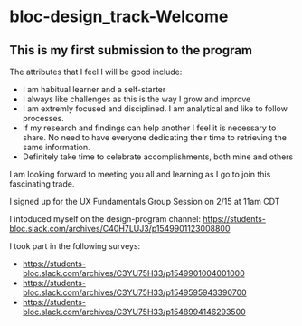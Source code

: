 # bloc-design_track-Welcome
## This is my first submission to the program

The attributes that I feel I will be good include:
* I am habitual learner and a self-starter
* I always like challenges as this is the way I grow and improve
* I am extremly focused and disciplined.  I am analytical and like to follow processes.
* If my research and findings can help another I feel it is necessary to share.  No need to have everyone dedicating their time to retrieving the same information.
* Definitely take time to celebrate accomplishments, both mine and others

I am looking forward to meeting you all and learning as I go to join this fascinating trade.

I signed up for the UX Fundamentals Group Session on 2/15 at 11am CDT

I intoduced myself on the design-program channel: https://students-bloc.slack.com/archives/C40H7LUJ3/p1549901123008800

I took part in the following surveys:
* https://students-bloc.slack.com/archives/C3YU75H33/p1549901004001000
* https://students-bloc.slack.com/archives/C3YU75H33/p1549595943390700
* https://students-bloc.slack.com/archives/C3YU75H33/p1548994146293500

